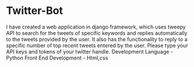 # Twitter-Bot
I have created a web application in django framework, which uses tweepy API to search for the tweets of specific keywords and replies automatically to the tweets provided by the user. It also has the functionality to reply to a specific number of top recent tweets entered by the user. 
Please type your API keys and tokens of your twitter handle.
Development Language - Python
Front End Development - Html,css
